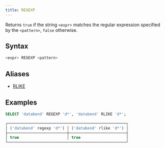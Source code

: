 ```yaml
---
title: REGEXP
---
```


Returns `true` if the string `<expr>` matches the regular expression specified by the `<pattern>`, `false` otherwise.

## Syntax

```sql
<expr> REGEXP <pattern>
```

## Aliases

- [RLIKE](rlike.md)

## Examples

```sql
SELECT 'databend' REGEXP 'd*', 'databend' RLIKE 'd*';

┌────────────────────────────────────────────────────┐
│ ('databend' regexp 'd*') │ ('databend' rlike 'd*') │
├──────────────────────────┼─────────────────────────┤
│ true                     │ true                    │
└────────────────────────────────────────────────────┘
```